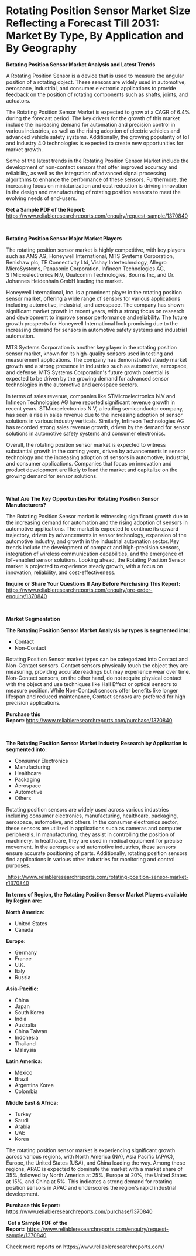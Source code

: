 <p><h1>Rotating Position Sensor Market Size Reflecting a Forecast Till 2031: Market By Type, By Application and By Geography</h1></p><p><strong>Rotating Position Sensor Market Analysis and Latest Trends</strong></p>
<p><p>A Rotating Position Sensor is a device that is used to measure the angular position of a rotating object. These sensors are widely used in automotive, aerospace, industrial, and consumer electronic applications to provide feedback on the position of rotating components such as shafts, joints, and actuators.</p><p>The Rotating Position Sensor Market is expected to grow at a CAGR of 6.4% during the forecast period. The key drivers for the growth of this market include the increasing demand for automation and precision control in various industries, as well as the rising adoption of electric vehicles and advanced vehicle safety systems. Additionally, the growing popularity of IoT and Industry 4.0 technologies is expected to create new opportunities for market growth.</p><p>Some of the latest trends in the Rotating Position Sensor Market include the development of non-contact sensors that offer improved accuracy and reliability, as well as the integration of advanced signal processing algorithms to enhance the performance of these sensors. Furthermore, the increasing focus on miniaturization and cost reduction is driving innovation in the design and manufacturing of rotating position sensors to meet the evolving needs of end-users.</p></p>
<p><strong>Get a Sample PDF of the Report:&nbsp;</strong> <a href="https://www.reliableresearchreports.com/enquiry/request-sample/1370840">https://www.reliableresearchreports.com/enquiry/request-sample/1370840</a></p>
<p>&nbsp;</p>
<p><strong>Rotating Position Sensor Major Market Players</strong></p>
<p><p>The rotating position sensor market is highly competitive, with key players such as AMS AG, Honeywell International, MTS Systems Corporation, Renishaw plc, TE Connectivity Ltd, Vishay Intertechnology, Allegro MicroSystems, Panasonic Corporation, Infineon Technologies AG, STMicroelectronics N.V, Qualcomm Technologies, Bourns Inc, and Dr. Johannes Heidenhain GmbH leading the market.</p><p>Honeywell International, Inc. is a prominent player in the rotating position sensor market, offering a wide range of sensors for various applications including automotive, industrial, and aerospace. The company has shown significant market growth in recent years, with a strong focus on research and development to improve sensor performance and reliability. The future growth prospects for Honeywell International look promising due to the increasing demand for sensors in automotive safety systems and industrial automation.</p><p>MTS Systems Corporation is another key player in the rotating position sensor market, known for its high-quality sensors used in testing and measurement applications. The company has demonstrated steady market growth and a strong presence in industries such as automotive, aerospace, and defense. MTS Systems Corporation's future growth potential is expected to be driven by the growing demand for advanced sensor technologies in the automotive and aerospace sectors.</p><p>In terms of sales revenue, companies like STMicroelectronics N.V and Infineon Technologies AG have reported significant revenue growth in recent years. STMicroelectronics N.V, a leading semiconductor company, has seen a rise in sales revenue due to the increasing adoption of sensor solutions in various industry verticals. Similarly, Infineon Technologies AG has recorded strong sales revenue growth, driven by the demand for sensor solutions in automotive safety systems and consumer electronics.</p><p>Overall, the rotating position sensor market is expected to witness substantial growth in the coming years, driven by advancements in sensor technology and the increasing adoption of sensors in automotive, industrial, and consumer applications. Companies that focus on innovation and product development are likely to lead the market and capitalize on the growing demand for sensor solutions.</p></p>
<p>&nbsp;</p>
<p><strong>What Are The Key Opportunities For Rotating Position Sensor Manufacturers?</strong></p>
<p><p>The Rotating Position Sensor market is witnessing significant growth due to the increasing demand for automation and the rising adoption of sensors in automotive applications. The market is expected to continue its upward trajectory, driven by advancements in sensor technology, expansion of the automotive industry, and growth in the industrial automation sector. Key trends include the development of compact and high-precision sensors, integration of wireless communication capabilities, and the emergence of IoT-enabled sensor solutions. Looking ahead, the Rotating Position Sensor market is projected to experience steady growth, with a focus on innovation, reliability, and cost-effectiveness.</p></p>
<p><strong>Inquire or Share Your Questions If Any Before Purchasing This Report:</strong> <a href="https://www.reliableresearchreports.com/enquiry/pre-order-enquiry/1370840">https://www.reliableresearchreports.com/enquiry/pre-order-enquiry/1370840</a></p>
<p>&nbsp;</p>
<p><strong>Market Segmentation</strong></p>
<p><strong>The Rotating Position Sensor Market Analysis by types is segmented into:</strong></p>
<p><ul><li>Contact</li><li>Non-Contact</li></ul></p>
<p><p>Rotating Position Sensor market types can be categorized into Contact and Non-Contact sensors. Contact sensors physically touch the object they are measuring, providing accurate readings but may experience wear over time. Non-Contact sensors, on the other hand, do not require physical contact with the object and use techniques like Hall Effect or optical sensors to measure position. While Non-Contact sensors offer benefits like longer lifespan and reduced maintenance, Contact sensors are preferred for high precision applications.</p></p>
<p><strong>Purchase this Report:&nbsp;</strong><a href="https://www.reliableresearchreports.com/purchase/1370840">https://www.reliableresearchreports.com/purchase/1370840</a></p>
<p>&nbsp;</p>
<p><strong>The Rotating Position Sensor Market Industry Research by Application is segmented into:</strong></p>
<p><ul><li>Consumer Electronics</li><li>Manufacturing</li><li>Healthcare</li><li>Packaging</li><li>Aerospace</li><li>Automotive</li><li>Others</li></ul></p>
<p><p>Rotating position sensors are widely used across various industries including consumer electronics, manufacturing, healthcare, packaging, aerospace, automotive, and others. In the consumer electronics sector, these sensors are utilized in applications such as cameras and computer peripherals. In manufacturing, they assist in controlling the position of machinery. In healthcare, they are used in medical equipment for precise movement. In the aerospace and automotive industries, these sensors ensure accurate positioning of parts. Additionally, rotating position sensors find applications in various other industries for monitoring and control purposes.</p></p>
<p><a href="https://www.reliableresearchreports.com/rotating-position-sensor-market-r1370840">&nbsp;https://www.reliableresearchreports.com/rotating-position-sensor-market-r1370840</a></p>
<p><strong>In terms of Region, the Rotating Position Sensor Market Players available by Region are:</strong></p>
<p>
    <p> <strong> North America: </strong>
        <ul>
            <li>United States</li>
            <li>Canada</li>
        </ul>
        </p> 
    <p> <strong> Europe: </strong>
        <ul>
            <li>Germany</li>
            <li>France</li>
            <li>U.K.</li>
            <li>Italy</li>
            <li>Russia</li>
        </ul>
        </p> 
    <p> <strong> Asia-Pacific: </strong>
        <ul>
            <li>China</li>
            <li>Japan</li>
            <li>South Korea</li>
            <li>India</li>
            <li>Australia</li>
            <li>China Taiwan</li>
            <li>Indonesia</li>
            <li>Thailand</li>
            <li>Malaysia</li>
        </ul>
        </p> 
    <p> <strong> Latin America: </strong>
        <ul>
            <li>Mexico</li>
            <li>Brazil</li>
            <li>Argentina Korea</li>
            <li>Colombia</li>
        </ul>
        </p> 
    <p> <strong> Middle East & Africa: </strong>
        <ul>
            <li>Turkey</li>
            <li>Saudi</li>
            <li>Arabia</li>
            <li>UAE</li>
            <li>Korea</li>
        </ul>
    </p>
    </p>
<p><p>The rotating position sensor market is experiencing significant growth across various regions, with North America (NA), Asia Pacific (APAC), Europe, the United States (USA), and China leading the way. Among these regions, APAC is expected to dominate the market with a market share of 35%, followed by North America at 25%, Europe at 20%, the United States at 15%, and China at 5%. This indicates a strong demand for rotating position sensors in APAC and underscores the region's rapid industrial development.</p></p>
<p><strong>Purchase this Report: </strong><a href="https://www.reliableresearchreports.com/purchase/1370840">https://www.reliableresearchreports.com/purchase/1370840</a></p>
<p>&nbsp;<strong>Get a Sample PDF of the Report:&nbsp;&nbsp;</strong><a href="https://www.reliableresearchreports.com/enquiry/request-sample/1370840">https://www.reliableresearchreports.com/enquiry/request-sample/1370840</a></p>
<p><strong></strong></p>
<p>Check more reports on https://www.reliableresearchreports.com/</p>